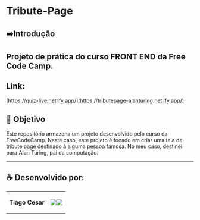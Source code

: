 # Tribute-Page



## ➡️Introdução
Projeto de prática do curso FRONT END da Free Code Camp.
---

## Link:
[https://quiz-live.netlify.app/](https://tributepage-alanturing.netlify.app/)



## 🎯 Objetivo
Este repositório armazena um projeto desenvolvido pelo curso da FreeCodeCamp. Neste caso, este projeto é focado em criar uma tela de tribute page destinado à alguma pessoa famosa. No meu caso, destinei para Alan Turing, pai da computação.

---

## ☕ Desenvolvido por:

<table>
  <tbody>

<tr>
    <td><p align="left-center"><b>Tiago Cesar</b></p></td>
    <td><a href="https://github.com/TiagoUniverse" target="_blank"><img loading="lazy" src="https://img.shields.io/badge/GitHub-100000?style=for-the-badge&logo=github&logoColor=white" target="_blank" align="center"></a><a href="https://www.linkedin.com/in/tiago-lopes--/" target="_blank"><img loading="lazy" src="https://img.shields.io/badge/-LinkedIn-%230077B5?style=for-the-badge&logo=linkedin&logoColor=white" target="_blank" align="center"></a></td>
  </tr>

  </tbody>
 </table>
